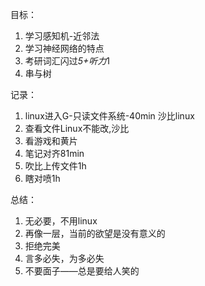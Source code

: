 目标：
1. 学习感知机-近邻法
2. 学习神经网络的特点
3. 考研词汇闪过*5+听力*1 
4. 串与树

记录：
1. linux进入G-只读文件系统-40min 沙比linux
2. 查看文件Linux不能改,沙比
3. 看游戏和黄片
4. 笔记对齐81min
5. 吹比上传文件1h
6. 瞎对喷1h

总结：
1. 无必要，不用linux
2. 再像一层，当前的欲望是没有意义的
3. 拒绝完美
4. 言多必失，为多必失
5. 不要面子——总是要给人笑的